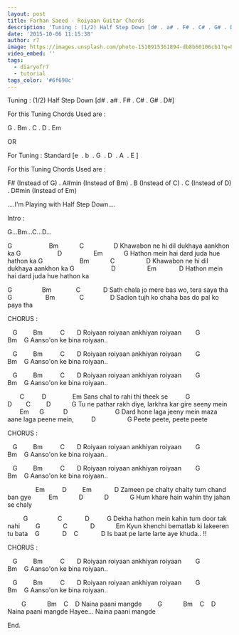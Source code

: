 ```yaml
---
layout: post
title: Farhan Saeed - Roiyaan Guitar Chords
description: 'Tuning : (1/2) Half Step Down [d# . a# . F# . C# . G# . D#]&nbsp;&nbsp;&nbsp;&nbsp; &nbsp;For this Tuning Chords Used are : G . Bm . C . D . Em ORFor ...'
date: '2015-10-06 11:15:38'
author: r7
image: https://images.unsplash.com/photo-1510915361894-db8b60106cb1?q=80&w=2940&auto=format&fit=crop&ixlib=rb-4.1.0&ixid=M3wxMjA3fDB8MHxwaG90by1wYWdlfHx8fGVufDB8fHx8fA%3D%3D
video_embed: ''
tags:
  - diaryofr7
  - tutorial
tags_color: '#6f698c'
---
```

Tuning : (1/2) Half Step Down [d# . a# . F# . C# . G# . D#]

For this Tuning Chords Used are :

G . Bm . C . D . Em

OR

For Tuning : Standard [e  . b  . G  . D  . A  . E ]

For this Tuning Chords Used are :

F# (Instead of G) . A#min (Instead of Bm) . B (Instead of C) . C (Instead of D) . D#min (Instead of Em)

....I'm Playing with Half Step Down....

Intro :

G...Bm...C...D...

G                     Bm            C                 D
Khawabon ne hi dil dukhaya aankhon ka
G                     D                  Em            G
Hathon mein hai dard juda hue hathon ka
G                     Bm            C                  D
Khawabon ne hi dil dukhaya aankhon ka
G                     D                  Em             D
Hathon mein hai dard juda hue hathon ka

G                 Bm              C             D
Sath chala jo mere bas wo, tera saya tha
G                   Bm              C               D
Sadion tujh ko chaha bas do pal ko paya tha

CHORUS :

   G         Bm          C       D
Roiyaan roiyaan ankhiyan roiyaan
       G          Bm    G
Aanso'on ke bina roiyaan..

   G         Bm          C       D
Roiyaan roiyaan ankhiyan roiyaan
       G          Bm    G
Aanso'on ke bina roiyaan..

   G         Bm          C       D
Roiyaan roiyaan ankhiyan roiyaan
       G          Bm    G
Aanso'on ke bina roiyaan..

       C          D               Em
Sans chal to rahi thi theek se
         G                 D        C         D            G
Tu ne pathar rakh diye, larkhra kar gire seeny mein
       Em      G           D                           G
Dard hone laga jeeny mein maza aane laga peene mein, 
         D                  G
Peete peete, peete peete

CHORUS :

   G         Bm          C       D
Roiyaan roiyaan ankhiyan roiyaan
       G          Bm    G
Aanso'on ke bina roiyaan..

   G         Bm          C       D
Roiyaan roiyaan ankhiyan roiyaan
       G          Bm    G
Aanso'on ke bina roiyaan..

                Em          D         Em             D
Zameen pe chalty chalty tum chand ban gye
         Em            D            D            G
Hum khare hain wahin thy jahan se chaly

         G                 C             D          G
Dekha hathon mein kahin tum door tak nahi
        G             C             D            Em
Kyun khenchi bematlab ki lakeeren tu bata
   G             D    C             D
Is baat pe larte larte aye khuda.. !!

CHORUS :

   G         Bm          C       D
Roiyaan roiyaan ankhiyan roiyaan
       G          Bm    G
Aanso'on ke bina roiyaan..

   G         Bm          C       D
Roiyaan roiyaan ankhiyan roiyaan
       G          Bm    G
Aanso'on ke bina roiyaan..

        G            Bm    C    D
Naina paani mangde
        G            Bm    C    D
Naina paani mangde
Hayee... 
Naina paani mangde

End.
